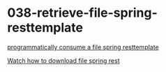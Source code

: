 # 038-retrieve-file-spring-resttemplate

[programmatically consume a file spring resttemplate](http://www.leveluplunch.com/java/tutorials/038-retrieve-file-spring-resttemplate/)

[Watch how to download file spring rest](https://www.youtube.com/watch?v=MUY_PSnRcqQ)
